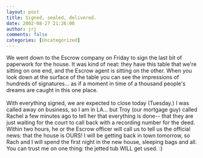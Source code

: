 ```yaml
---
layout: post
title: Signed, sealed, delivered.
date: 2002-08-27 21:26:00
author: jrj
comments: false
categories: [Uncategorized]
---
```

We went down to the Escrow company on Friday to sign the last bit of paperwork for the house. It was kind of neat: they have this table that we're sitting on one end, and the Escrow agent is sitting on the other. When you look down at the surface of the table you can see the impressions of hundreds of signatures... as if a moment in time of a thousand people's dreams are caught in this one place.<br /><br />With everything signed, we are expected to close today (Tuesday.) I was called away on business, so I am in LA... but Troy (our mortgage guy) called Rachel a few minutes ago to tell her that everything is done-- that they are just waiting for the court to call back with a recording number for the deed. Within two hours, he or the Escrow officer will call us to tell us the official news: that the house is OURS! I will be getting back in town tomorrow, so Rach and I will spend the first night in the new house, sleeping bags and all. You can trust me on one thing: the jetted tub WILL get used. :)
